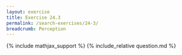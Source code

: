 ```yaml
---
layout: exercise
title: Exercise 24.3
permalink: /search-exercises/24-3/
breadcrumb: Perception
---
```


{% include mathjax_support %}
{% include_relative question.md %}
